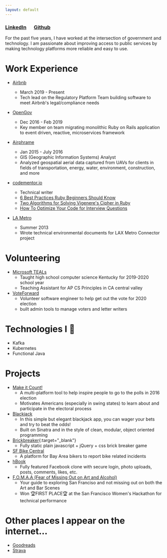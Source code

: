 ```yaml
---
layout: default
---
```


<h3>
  <a href="https://www.linkedin.com/in/hannahsquier" target="_blank" ><i class="fa fa-linkedin"></i> LinkedIn</a>
  <a href="https://www.github.com/hannahsquier" target="_blank" style="margin-left: 20px;"><i class="fa fa-github"></i> Github</a>
</h3>
For the past five years, I have worked at the intersection of government and technology. I am passionate about improving access to public services by making technology platforms more reliable and easy to use.


# Work Experience
- [Airbnb](https://www.airbnb.com)
  - March 2019 - Present
  - Tech lead on the Regulatory Platform Team building software to meet Airbnb's legal/compliance needs

- [OpenGov](https://www.opengov.com)
  - Dec 2016 - Feb 2019
  - Key member on team migrating monolithic Ruby on Rails application to event driven, reactive, microservices framework

- [Airphrame](https://www.airphrame.com)
  - Jan 2015 - July 2016
  - GIS (Geographic Information Systems) Analyst
  - Analyzed geospatial aerial data captured from UAVs for clients in fields of transportation, energy, water, environment, construction, and more

- [codementor.io](https://www.codementor.io/)
  - Technical writer
  - [6 Best Practices Ruby Beginners Should Know](https://www.codementor.io/ruby-on-rails/tutorial/6-ruby-best-practices-beginners-should-know)
  - [Two Algorithms for Solving Vigenere's Cipher in Ruby](https://www.codementor.io/ruby-on-rails/tutorial/two-algorithms-for-solving-vigenere-cipher-in-ruby)
  - [How To Optimize Your Code for Interview Questions](https://www.codementor.io/ruby-on-rails/tutorial/optimize-your-code-for-coding-interview)

- [LA Metro](https://metro.net)
  - Summer 2013
  - Wrote technical environmental documents for LAX Metro Connector project

# Volunteering
-   [Microsoft TEALs](https://www.microsoft.com/en-us/teals)
    - Taught high school computer science Kentucky for 2019-2020 school year
    - Teaching Assistant for AP CS Principles in CA central valley
-   [VoteForward](https://votefwd.org/)
    - Volunteer software engineer to help get out the vote for 2020 election
    - built admin tools to manage voters and letter writers

# Technologies I 💙
*   Kafka
*   Kubernetes
*   Functional Java

# Projects
-  [Make it Count!](http://make-it-count.herokuapp.com/)
    - A multi-platform tool to help inspire people to go to the polls in 2016 election
    - Motivates Americans (especially in swing states) to learn about and participate in the electoral process
-  [Blackjack](http://blackjackbyhannah.herokuapp.com/)
    - In this simple but elegant blackjack app, you can wager your bets and try to beat the odds! 
    - Built on Sinatra and in the style of clean, modular, object oriented programming
- [Brickbreaker](/brick_breaker){:target="_blank"}
    - Fully static plain javascript + jQuery + css brick breaker game
-   [SF Bike Central](https://boiling-thicket-67912.herokuapp.com/)
    - A platform for Bay Area bikers to report bike related incidents
-   [hBook](https://mysterious-hollows-19482.herokuapp.com/)
    - Fully featured Facebook clone with secure login, photo uploads, posts, comments, likes, etc.
-   [F.O.M.A.A (Fear of Missing Out on Art and Alcohol)](https://mysterious-hollows-19482.herokuapp.com/)
    - Your guide to exploring San Franciso and not missing out on both the Art and Bar Scenes
    - Won 🏆FIRST PLACE🏆 at the San Francisco Women's Hackathon for technical performance

# Other places I appear on the internet...
* [Goodreads](https://www.goodreads.com/user/show/29188428-hannah-squier)
* [Strava](https://www.strava.com/athletes/12546114)


